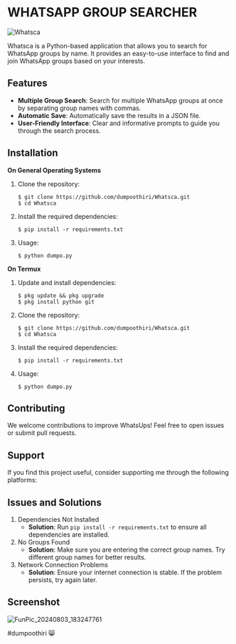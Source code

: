 # WHATSAPP GROUP SEARCHER

![Whatsca](https://i.ibb.co/xYgycnF/Picsart-24-11-13-14-58-29-599.jpg)

Whatsca is a Python-based application that allows you to search for WhatsApp groups by name. It provides an easy-to-use interface to find and join WhatsApp groups based on your interests.

## Features
- **Multiple Group Search**: Search for multiple WhatsApp groups at once by separating group names with commas.
- **Automatic Save**: Automatically save the results in a JSON file.
- **User-Friendly Interface**: Clear and informative prompts to guide you through the search process.

## Installation

**On General Operating Systems**
1. Clone the repository:
    ```
    $ git clone https://github.com/dumpoothiri/Whatsca.git
    $ cd Whatsca
    ```
2. Install the required dependencies:
    ```
    $ pip install -r requirements.txt
    ```
3. Usage:
   ```
   $ python dumpo.py
   ```

**On Termux**
1. Update and install dependencies:
    ```
    $ pkg update && pkg upgrade
    $ pkg install python git
    ```
2. Clone the repository:
    ```
    $ git clone https://github.com/dumpoothiri/Whatsca.git
    $ cd Whatsca
    ```
3. Install the required dependencies:
    ```
    $ pip install -r requirements.txt
    ```
4. Usage:
   ```
   $ python dumpo.py
   ```

## Contributing
We welcome contributions to improve WhatsUps! Feel free to open issues or submit pull requests.

## Support
If you find this project useful, consider supporting me through the following platforms:


## Issues and Solutions
1. Dependencies Not Installed
    - **Solution**: Run `pip install -r requirements.txt` to ensure all dependencies are installed.
2. No Groups Found
    - **Solution**: Make sure you are entering the correct group names. Try different group names for better results.
3. Network Connection Problems
    - **Solution**: Ensure your internet connection is stable. If the problem persists, try again later.

## Screenshot
![FunPic_20240803_183247761](https://github.com/user-attachments/assets/555489c3-b4c5-4efd-beed-5b5cda98fbf0)

#dumpoothiri 😸